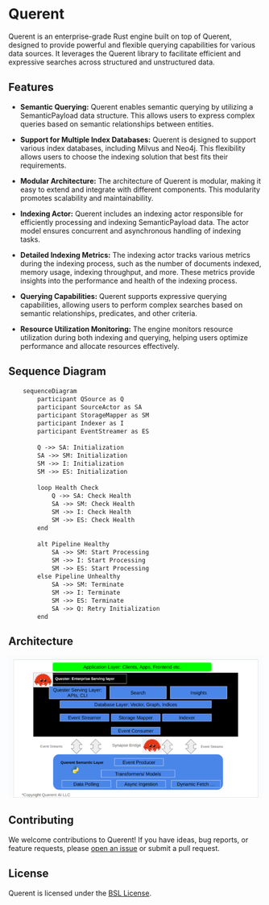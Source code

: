 # Querent

Querent is an enterprise-grade Rust engine built on top of Querent, designed to provide powerful and flexible querying capabilities for various data sources. It leverages the Querent library to facilitate efficient and expressive searches across structured and unstructured data.

## Features

- **Semantic Querying:** Querent enables semantic querying by utilizing a SemanticPayload data structure. This allows users to express complex queries based on semantic relationships between entities.

- **Support for Multiple Index Databases:** Querent is designed to support various index databases, including Milvus and Neo4j. This flexibility allows users to choose the indexing solution that best fits their requirements.

- **Modular Architecture:** The architecture of Querent is modular, making it easy to extend and integrate with different components. This modularity promotes scalability and maintainability.

- **Indexing Actor:** Querent includes an indexing actor responsible for efficiently processing and indexing SemanticPayload data. The actor model ensures concurrent and asynchronous handling of indexing tasks.

- **Detailed Indexing Metrics:** The indexing actor tracks various metrics during the indexing process, such as the number of documents indexed, memory usage, indexing throughput, and more. These metrics provide insights into the performance and health of the indexing process.

- **Querying Capabilities:** Querent supports expressive querying capabilities, allowing users to perform complex searches based on semantic relationships, predicates, and other criteria.

- **Resource Utilization Monitoring:** The engine monitors resource utilization during both indexing and querying, helping users optimize performance and allocate resources effectively.

## Sequence Diagram

```mermaid
    sequenceDiagram
        participant QSource as Q
        participant SourceActor as SA
        participant StorageMapper as SM
        participant Indexer as I
        participant EventStreamer as ES

        Q ->> SA: Initialization
        SA ->> SM: Initialization
        SM ->> I: Initialization
        SM ->> ES: Initialization

        loop Health Check
            Q ->> SA: Check Health
            SA ->> SM: Check Health
            SM ->> I: Check Health
            SM ->> ES: Check Health
        end

        alt Pipeline Healthy
            SA ->> SM: Start Processing
            SM ->> I: Start Processing
            SM ->> ES: Start Processing
        else Pipeline Unhealthy
            SA ->> SM: Terminate
            SM ->> I: Terminate
            SM ->> ES: Terminate
            SA ->> Q: Retry Initialization
        end
```

## Architecture

![Architecure](docs/archv1.png?raw=true "Querent Architecture")

## Contributing

We welcome contributions to Querent! If you have ideas, bug reports, or feature requests, please [open an issue](https://github.com/querent-ai/querent/issues) or submit a pull request.

## License

Querent is licensed under the [BSL License](LICENSE).

